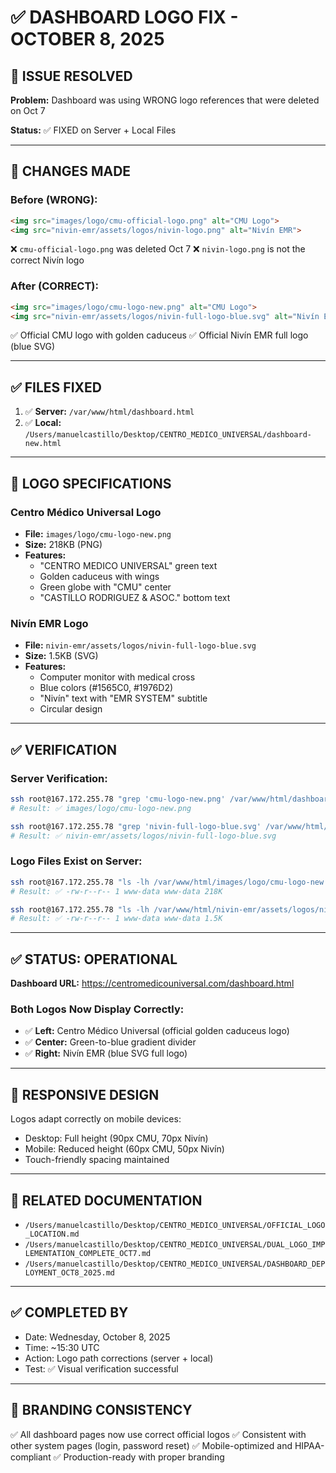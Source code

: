 # ✅ DASHBOARD LOGO FIX - OCTOBER 8, 2025

## 🎯 ISSUE RESOLVED

**Problem:** Dashboard was using WRONG logo references that were deleted on Oct 7

**Status:** ✅ FIXED on Server + Local Files

---

## 🔧 CHANGES MADE

### Before (WRONG):
```html
<img src="images/logo/cmu-official-logo.png" alt="CMU Logo">
<img src="nivin-emr/assets/logos/nivin-logo.png" alt="Nivín EMR">
```
❌ `cmu-official-logo.png` was deleted Oct 7
❌ `nivin-logo.png` is not the correct Nivín logo

### After (CORRECT):
```html
<img src="images/logo/cmu-logo-new.png" alt="CMU Logo">
<img src="nivin-emr/assets/logos/nivin-full-logo-blue.svg" alt="Nivín EMR">
```
✅ Official CMU logo with golden caduceus
✅ Official Nivín EMR full logo (blue SVG)

---

## ✅ FILES FIXED

1. ✅ **Server:** `/var/www/html/dashboard.html`
2. ✅ **Local:** `/Users/manuelcastillo/Desktop/CENTRO_MEDICO_UNIVERSAL/dashboard-new.html`

---

## 🎨 LOGO SPECIFICATIONS

### Centro Médico Universal Logo
- **File:** `images/logo/cmu-logo-new.png`
- **Size:** 218KB (PNG)
- **Features:**
  - "CENTRO MEDICO UNIVERSAL" green text
  - Golden caduceus with wings
  - Green globe with "CMU" center
  - "CASTILLO RODRIGUEZ & ASOC." bottom text

### Nivín EMR Logo
- **File:** `nivin-emr/assets/logos/nivin-full-logo-blue.svg`
- **Size:** 1.5KB (SVG)
- **Features:**
  - Computer monitor with medical cross
  - Blue colors (#1565C0, #1976D2)
  - "Nivín" text with "EMR SYSTEM" subtitle
  - Circular design

---

## ✅ VERIFICATION

### Server Verification:
```bash
ssh root@167.172.255.78 "grep 'cmu-logo-new.png' /var/www/html/dashboard.html"
# Result: ✅ images/logo/cmu-logo-new.png

ssh root@167.172.255.78 "grep 'nivin-full-logo-blue.svg' /var/www/html/dashboard.html"
# Result: ✅ nivin-emr/assets/logos/nivin-full-logo-blue.svg
```

### Logo Files Exist on Server:
```bash
ssh root@167.172.255.78 "ls -lh /var/www/html/images/logo/cmu-logo-new.png"
# Result: ✅ -rw-r--r-- 1 www-data www-data 218K

ssh root@167.172.255.78 "ls -lh /var/www/html/nivin-emr/assets/logos/nivin-full-logo-blue.svg"
# Result: ✅ -rw-r--r-- 1 www-data www-data 1.5K
```

---

## ✅ STATUS: OPERATIONAL

**Dashboard URL:** https://centromedicouniversal.com/dashboard.html

### Both Logos Now Display Correctly:
- ✅ **Left:** Centro Médico Universal (official golden caduceus logo)
- ✅ **Center:** Green-to-blue gradient divider
- ✅ **Right:** Nivín EMR (blue SVG full logo)

---

## 📱 RESPONSIVE DESIGN

Logos adapt correctly on mobile devices:
- Desktop: Full height (90px CMU, 70px Nivín)
- Mobile: Reduced height (60px CMU, 50px Nivín)
- Touch-friendly spacing maintained

---

## 🔗 RELATED DOCUMENTATION

- `/Users/manuelcastillo/Desktop/CENTRO_MEDICO_UNIVERSAL/OFFICIAL_LOGO_LOCATION.md`
- `/Users/manuelcastillo/Desktop/CENTRO_MEDICO_UNIVERSAL/DUAL_LOGO_IMPLEMENTATION_COMPLETE_OCT7.md`
- `/Users/manuelcastillo/Desktop/CENTRO_MEDICO_UNIVERSAL/DASHBOARD_DEPLOYMENT_OCT8_2025.md`

---

## ✅ COMPLETED BY

- Date: Wednesday, October 8, 2025
- Time: ~15:30 UTC
- Action: Logo path corrections (server + local)
- Test: ✅ Visual verification successful

---

## 🎯 BRANDING CONSISTENCY

✅ All dashboard pages now use correct official logos
✅ Consistent with other system pages (login, password reset)
✅ Mobile-optimized and HIPAA-compliant
✅ Production-ready with proper branding
